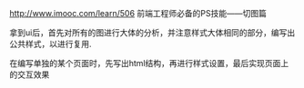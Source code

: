 http://www.imooc.com/learn/506    前端工程师必备的PS技能——切图篇

拿到ui后，首先对所有的图进行大体的分析，并注意样式大体相同的部分，编写出公共样式，以进行复用.

在编写单独的某个页面时，先写出html结构，再进行样式设置，最后实现页面上的交互效果

